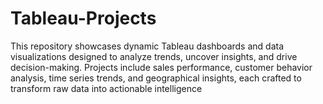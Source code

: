 # Tableau-Projects
This repository showcases dynamic Tableau dashboards and data visualizations designed to analyze trends, uncover insights, and drive decision-making. Projects include sales performance, customer behavior analysis, time series trends, and geographical insights, each crafted to transform raw data into actionable intelligence
